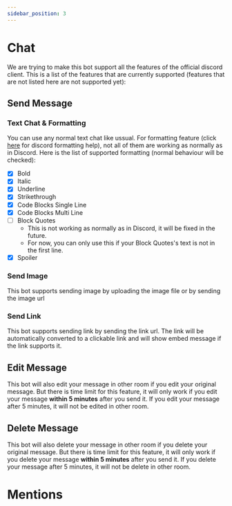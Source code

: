 ```yaml
---
sidebar_position: 3
---
```


# Chat

We are trying to make this bot support all the features of the official discord client. This is a list of the features that are currently supported (features that are not listed here are not supported yet):

## Send Message

### Text Chat & Formatting

You can use any normal text chat like ussual. For formatting feature (click [here](https://support.discord.com/hc/en-us/articles/210298617-Markdown-Text-101-Chat-Formatting-Bold-Italic-Underline-) for discord formatting help), not all of them are working as normally as in Discord. Here is the list of supported formatting (normal behaviour will be checked):

- [x] Bold
- [x] Italic
- [x] Underline
- [x] Strikethrough
- [x] Code Blocks Single Line
- [x] Code Blocks Multi Line
- [ ] Block Quotes
  - This is not working as normally as in Discord, it will be fixed in the future.
  - For now, you can only use this if your Block Quotes's text is not in the first line.
- [x] Spoiler

### Send Image

This bot supports sending image by uploading the image file or by sending the image url

### Send Link

This bot supports sending link by sending the link url. The link will be automatically converted to a clickable link and will show embed message if the link supports it.

## Edit Message

This bot will also edit your message in other room if you edit your original message. But there is time limit for this feature, it will only work if you edit your message **within 5 minutes** after you send it. If you edit your message after 5 minutes, it will not be edited in other room.

## Delete Message

This bot will also delete your message in other room if you delete your original message. But there is time limit for this feature, it will only work if you delete your message **within 5 minutes** after you send it. If you delete your message after 5 minutes, it will not be delete in other room.

# Mentions
